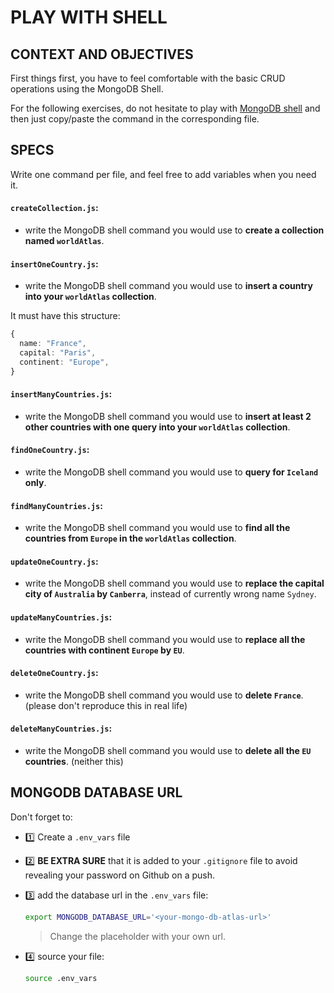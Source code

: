 <!-- // Play with shell
// createCollection
//   ✕ Should create a 'worldAtlas' collection in the DB (949 ms)
// insertOneCountry
//   ✕ Should insert one country in the right collection (673 ms)
//   ✕ The country should have a 'name', a 'capital' and a 'continent' (716 ms)
// insertManyCountries
//   ✕ Should insert 3 new countries in the right collection (708 ms)
//   ✕ Each country should have a 'name', a 'capital' and a 'continent' (712 ms)
// findOneCountry
//   ✕ Should find Iceland in the 'worldAtlas' collection (707 ms)
//   ✓ Should not find another country than Iceland (707 ms)
// findManyCountries
//   ✕ Should find all the Europe countries in the 'worldAtlas' collection (686 ms)
// updateOneCountry
//   ✕ Should update the capital of Australia with 'Canberra' (706 ms)
// updateManyCountries
//   ✕ Should replace 'Europe' by 'EU' in all European countries (713 ms)
// deleteOneCountry
//   ✕ Should delete 'France' from the worldAtlas collection (710 ms)
// deleteManyCountries
//   ✕ Should delete all the 'EU' countries from the worldAtlas collection (753 ms) -->

# PLAY WITH SHELL

## CONTEXT AND OBJECTIVES

First things first, you have to feel comfortable with the basic CRUD operations using the MongoDB Shell.

For the following exercises, do not hesitate to play with [MongoDB shell](https://docs.mongodb.com/manual/tutorial/getting-started/) and then just copy/paste the command in the corresponding file.

## SPECS

Write one command per file, and feel free to add variables when you need it.

#### `createCollection.js`:

- write the MongoDB shell command you would use to **create a collection named `worldAtlas`**.

#### `insertOneCountry.js`:

- write the MongoDB shell command you would use to **insert a country into your `worldAtlas` collection**.

It must have this structure:

```typescript
{
  name: "France",
  capital: "Paris",
  continent: "Europe",
}
```

#### `insertManyCountries.js`:

- write the MongoDB shell command you would use to **insert at least 2 other countries with one query into your `worldAtlas` collection**.

#### `findOneCountry.js`:

- write the MongoDB shell command you would use to **query for `Iceland` only**.

#### `findManyCountries.js`:

- write the MongoDB shell command you would use to **find all the countries from `Europe` in the `worldAtlas` collection**.

#### `updateOneCountry.js`:

- write the MongoDB shell command you would use to **replace the capital city of `Australia` by `Canberra`**, instead of currently wrong name `Sydney`.

#### `updateManyCountries.js`:

- write the MongoDB shell command you would use to **replace all the countries with continent `Europe` by `EU`**.

#### `deleteOneCountry.js`:

- write the MongoDB shell command you would use to **delete `France`**. (please don't reproduce this in real life)

#### `deleteManyCountries.js`:

- write the MongoDB shell command you would use to **delete all the `EU` countries**. (neither this)

## MONGODB DATABASE URL

Don't forget to:

- 1️⃣ Create a `.env_vars` file
- 2️⃣ **BE EXTRA SURE** that it is added to your `.gitignore` file to avoid revealing your password on Github on a push.
- 3️⃣ add the database url in the `.env_vars` file:

  ```bash
  export MONGODB_DATABASE_URL='<your-mongo-db-atlas-url>'
  ```

  > Change the placeholder with your own url.

- 4️⃣ source your file:

  ```bash
  source .env_vars
  ```
